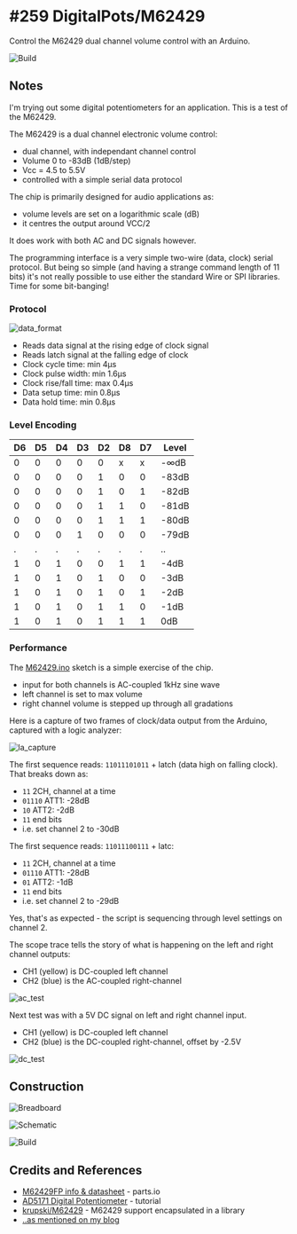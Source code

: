 # #259 DigitalPots/M62429

Control the M62429 dual channel volume control with an Arduino.

![Build](./assets/M62429_build.jpg?raw=true)


## Notes

I'm trying out some digital potentiometers for an application. This is a test of the M62429.

The M62429 is a dual channel electronic volume control:

* dual channel, with independant channel control
* Volume 0 to -83dB (1dB/step)
* Vcc = 4.5 to 5.5V
* controlled with a simple serial data protocol

The chip is primarily designed for audio applications as:

* volume levels are set on a logarithmic scale (dB)
* it centres the output around VCC/2

It does work with both AC and DC signals however.

The programming interface is a very simple two-wire (data, clock) serial protocol.
But being so simple (and having a strange command length of 11 bits) it's not really possible to use either
the standard Wire or SPI libraries. Time for some bit-banging!

### Protocol

![data_format](./assets/data_format.png?raw=true)

* Reads data signal at the rising edge of clock signal
* Reads latch signal at the falling edge of clock
* Clock cycle time: min 4µs
* Clock pulse width: min 1.6µs
* Clock rise/fall time: max 0.4µs
* Data setup time: min 0.8µs
* Data hold time: min 0.8µs


### Level Encoding

| D6 | D5 | D4 | D3 | D2 | D8 | D7 | Level |
|----|----|----|----|----|----|----|-------|
|  0 |  0 |  0 |  0 |  0 |  x |  x |  -∞dB |
|  0 |  0 |  0 |  0 |  1 |  0 |  0 | -83dB |
|  0 |  0 |  0 |  0 |  1 |  0 |  1 | -82dB |
|  0 |  0 |  0 |  0 |  1 |  1 |  0 | -81dB |
|  0 |  0 |  0 |  0 |  1 |  1 |  1 | -80dB |
|  0 |  0 |  0 |  1 |  0 |  0 |  0 | -79dB |
|  . |  . |  . |  . |  . |  . |  . |    .. |
|  1 |  0 |  1 |  0 |  0 |  1 |  1 |  -4dB |
|  1 |  0 |  1 |  0 |  1 |  0 |  0 |  -3dB |
|  1 |  0 |  1 |  0 |  1 |  0 |  1 |  -2dB |
|  1 |  0 |  1 |  0 |  1 |  1 |  0 |  -1dB |
|  1 |  0 |  1 |  0 |  1 |  1 |  1 |   0dB |


### Performance

The [M62429.ino](./M62429.ino) sketch is a simple exercise of the chip.

* input for both channels is AC-coupled 1kHz sine wave
* left channel is set to max volume
* right channel volume is stepped up through all gradations

Here is a capture of two frames of clock/data output from the Arduino, captured with a logic analyzer:

![la_capture](./assets/la_capture.png?raw=true)

The first sequence reads: `11011101011` + latch (data high on falling clock). That breaks down as:
* `11` 2CH, channel at a time
* `01110` ATT1: -28dB
* `10` ATT2: -2dB
* `11` end bits
* i.e. set channel 2 to -30dB

The first sequence reads: `11011100111` + latc:
* `11` 2CH, channel at a time
* `01110` ATT1: -28dB
* `01` ATT2: -1dB
* `11` end bits
* i.e. set channel 2 to -29dB

Yes, that's as expected - the script is sequencing through level settings on channel 2.


The scope trace tells the story of what is happening on the left and right channel outputs:

* CH1 (yellow) is DC-coupled left channel
* CH2 (blue) is the AC-coupled right-channel

![ac_test](./assets/ac_test.gif?raw=true)

Next test was with a 5V DC signal on left and right channel input.

* CH1 (yellow) is DC-coupled left channel
* CH2 (blue) is the DC-coupled right-channel, offset by -2.5V

![dc_test](./assets/dc_test.gif?raw=true)

## Construction

![Breadboard](./assets/M62429_bb.jpg?raw=true)

![Schematic](./assets/M62429_schematic.jpg?raw=true)

![Build](./assets/M62429_build.jpg?raw=true)

## Credits and References

* [M62429FP info & datasheet](http://parts.io/detail/5005065/M62429FP) - parts.io
* [AD5171 Digital Potentiometer](https://www.arduino.cc/en/Tutorial/DigitalPotentiometer) - tutorial
* [krupski/M62429](https://github.com/krupski/M62429) - M62429 support encapsulated in a library
* [..as mentioned on my blog](https://blog.tardate.com/2017/03/leap259-m62429-digital-pot.html)
